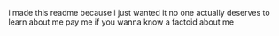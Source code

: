 i made this readme because i just wanted it 
no one actually deserves to learn about me
pay me if you wanna know a factoid about me



<!---
74opt/74opt is a ✨ special ✨ repository because its `README.md` (this file) appears on your GitHub profile.
You can click the Preview link to take a look at your changes.
--->
